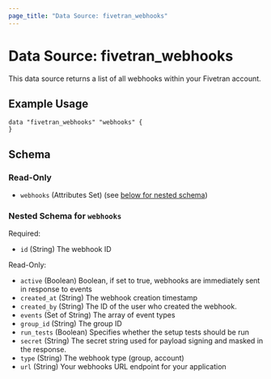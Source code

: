 ```yaml
---
page_title: "Data Source: fivetran_webhooks"
---
```


# Data Source: fivetran_webhooks

This data source returns a list of all webhooks within your Fivetran account.

## Example Usage

```hcl
data "fivetran_webhooks" "webhooks" {
}
```

<!-- schema generated by tfplugindocs -->
## Schema

### Read-Only

- `webhooks` (Attributes Set) (see [below for nested schema](#nestedatt--webhooks))

<a id="nestedatt--webhooks"></a>
### Nested Schema for `webhooks`

Required:

- `id` (String) The webhook ID

Read-Only:

- `active` (Boolean) Boolean, if set to true, webhooks are immediately sent in response to events
- `created_at` (String) The webhook creation timestamp
- `created_by` (String) The ID of the user who created the webhook.
- `events` (Set of String) The array of event types
- `group_id` (String) The group ID
- `run_tests` (Boolean) Specifies whether the setup tests should be run
- `secret` (String) The secret string used for payload signing and masked in the response.
- `type` (String) The webhook type (group, account)
- `url` (String) Your webhooks URL endpoint for your application